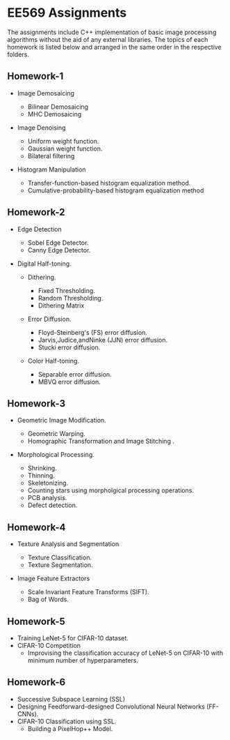 # EE569 Assignments
The assignments include C++ implementation of basic image processing algorithms without the aid of any external libraries. The topics of each homework is listed below and arranged in the same order in the respective folders.

## Homework-1
* Image Demosaicing
  * Bilinear Demosaicing
  * MHC Demosaicing
 
* Image Denoising
  * Uniform weight function.
  * Gaussian weight function.
  * Bilateral filtering
   
* Histogram Manipulation
  * Transfer-function-based histogram equalization method.
  * Cumulative-probability-based histogram equalization method


## Homework-2

* Edge Detection
  * Sobel Edge Detector.
  * Canny Edge Detector.
  
* Digital Half-toning.
  * Dithering.
    * Fixed Thresholding.
    * Random Thresholding.
    * Dithering Matrix
  * Error Diffusion.
    * Floyd-Steinberg's (FS) error diffusion.
    * Jarvis,Judice,andNinke (JJN) error diffusion.
    * Stucki error diffusion.
  
  * Color Half-toning.
    * Separable error diffusion.
    * MBVQ error diffusion.
    
## Homework-3

* Geometric Image Modification.
  * Geometric Warping.
  * Homographic Transformation and Image Stitching .
  
* Morphological Processing.
  * Shrinking.
  * Thinning.
  * Skeletonizing.
  * Counting stars using morpholgical processing operations.
  * PCB analysis.
  * Defect detection.

## Homework-4

* Texture Analysis and Segmentation 
  * Texture Classification.
  * Texture Segmentation.
  
* Image Feature Extractors
  * Scale Invariant Feature Transforms (SIFT).
  * Bag of Words.
  
  
## Homework-5

* Training LeNet-5 for CIFAR-10 dataset.
* CIFAR-10 Competition
  * Improvising the classification accuracy of LeNet-5 on CIFAR-10 with minimum number of hyperparameters.

## Homework-6

* Successive Subspace Learning (SSL)
 * Designing Feedforward-designed Convolutional Neural Networks (FF-CNNs).
 * CIFAR-10 Classification using SSL.
   * Building a PixelHop++ Model.


